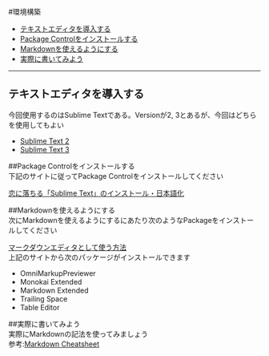 #環境構築

- [テキストエディタを導入する](#sec1)
- [Package Controlをインストールする](#sec2)
- [Markdownを使えるようにする](#sec3)
- [実際に書いてみよう](#sec4)

***


## <a id="sec1"></a> テキストエディタを導入する  
今回使用するのはSublime Textである。Versionが2, 3とあるが、今回はどちらを使用してもよい  

- [Sublime Text 2](http://www.sublimetext.com/2)
- [Sublime Text 3](http://www.sublimetext.com/3)

##<a id="sec2"></a>Package Controlをインストールする  
下記のサイトに従ってPackage Controlをインストールしてください  

[恋に落ちる「Sublime Text」のインストール・日本語化](http://webmem.hatenablog.com/entry/sublime-text)

##<a id="sec3"></a>Markdownを使えるようにする  
次にMarkdownを使えるようにするにあたり次のようなPackageをインストールしてください  

[マークダウンエディタとして使う方法](http://futago-life.com/sublime-text3-wiki/how-to/markdown)  
	上記のサイトから次のパッケージがインストールできます  

- OmniMarkupPreviewer  
- Monokai Extended  
- Markdown Extended  
- Trailing Space  
- Table Editor  

##<a id="sec4"></a>実際に書いてみよう  
実際にMarkdownの記法を使ってみましょう  
参考:[Markdown Cheatsheet](https://github.com/adam-p/markdown-here/wiki/Markdown-Cheatsheet#headers)  
